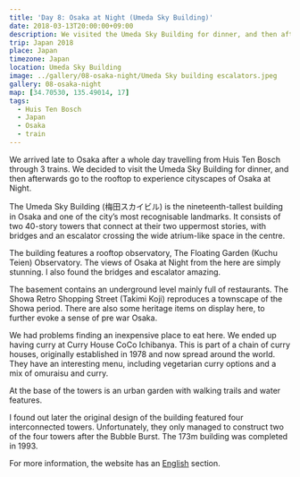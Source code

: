 ```yaml
---
title: 'Day 8: Osaka at Night (Umeda Sky Building)'
date: 2018-03-13T20:00:00+09:00
description: We visited the Umeda Sky Building for dinner, and then afterwards go to the rooftop to experience cityscapes of Osaka at Night.
trip: Japan 2018
place: Japan
timezone: Japan
location: Umeda Sky Building
image: ../gallery/08-osaka-night/Umeda Sky building escalators.jpeg
gallery: 08-osaka-night
map: [34.70530, 135.49014, 17]
tags:
  - Huis Ten Bosch
  - Japan
  - Osaka
  - train
---
```


We arrived late to Osaka after a whole day travelling from Huis Ten Bosch through 3 trains. We decided to visit the Umeda Sky Building for dinner, and then afterwards go to the rooftop to experience cityscapes of Osaka at Night.

The Umeda Sky Building (梅田スカイビル) is the nineteenth-tallest building in Osaka and one of the city’s most recognisable landmarks. It consists of two 40-story towers that connect at their two uppermost stories, with bridges and an escalator crossing the wide atrium-like space in the centre.

The building features a rooftop observatory, The Floating Garden (Kuchu Teien) Observatory. The views of Osaka at Night from the here are simply stunning. I also found the bridges and escalator amazing.

The basement contains an underground level mainly full of restaurants. The Showa Retro Shopping Street (Takimi Koji) reproduces a townscape of the Showa period. There are also some heritage items on display here, to further evoke a sense of pre war Osaka.

We had problems finding an inexpensive place to eat here. We ended up having curry at Curry House CoCo Ichibanya. This is part of a chain of curry houses, originally established in 1978 and now spread around the world. They have an interesting menu, including vegetarian curry options and a mix of omuraisu and curry.

At the base of the towers is an urban garden with walking trails and water features.

I found out later the original design of the building featured four interconnected towers. Unfortunately, they only managed to construct two of the four towers after the Bubble Burst. The 173m building was completed in 1993.

For more information, the website has an [English](https://www.skybldg.co.jp/en/) section.
